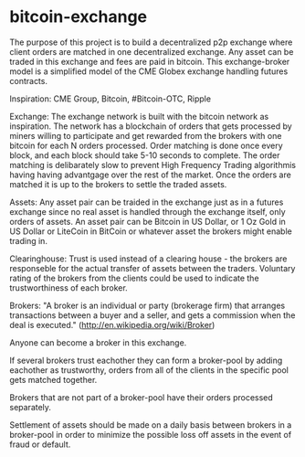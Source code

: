 bitcoin-exchange
================
The purpose of this project is to build a decentralized p2p exchange where client orders 
are matched in one decentralized exchange. Any asset can be traded in this exchange and fees are paid in bitcoin.
This exchange-broker model is a simplified model of the CME Globex exchange handling futures contracts.

Inspiration: CME Group, Bitcoin, #Bitcoin-OTC, Ripple


Exchange:
The exchange network is built with the bitcoin network as inspiration. 
The network has a blockchain of orders that gets processed by miners willing to participate and get rewarded 
from the brokers with one bitcoin for each N orders processed. Order matching is done once every block, and each block should
take 5-10 seconds to complete. The order matching is delibarately slow to prevent High Frequency Trading algorithmis having
having advantgage over the rest of the market. Once the orders are matched it is up to the brokers to settle the traded assets.


Assets:
Any asset pair can be traided in the exchange just as in a futures exchange since no real asset is handled through the exchange itself, 
only orders of assets. An asset pair can be Bitcoin in US Dollar, or 1 Oz Gold in US Dollar or LiteCoin in BitCoin or whatever 
asset the brokers might enable trading in.


Clearinghouse:
Trust is used instead of a clearing house - the brokers are responseble for the actual transfer of assets between the traders.
Voluntary rating of the brokers from the clients could be used to indicate the trustworthiness of each broker.


Brokers:
"A broker is an individual or party (brokerage firm) that arranges transactions between a buyer and a seller, 
and gets a commission when the deal is executed." (http://en.wikipedia.org/wiki/Broker)

Anyone can become a broker in this exchange. 

If several brokers trust eachother they can form a broker-pool by adding eachother as trustworthy, orders from
all of the clients in the specific pool gets matched together.

Brokers that are not part of a broker-pool have their orders processed separately.

Settlement of assets should be made on a daily basis between brokers in a broker-pool in order to minimize the possible loss off assets in
the event of fraud or default.
